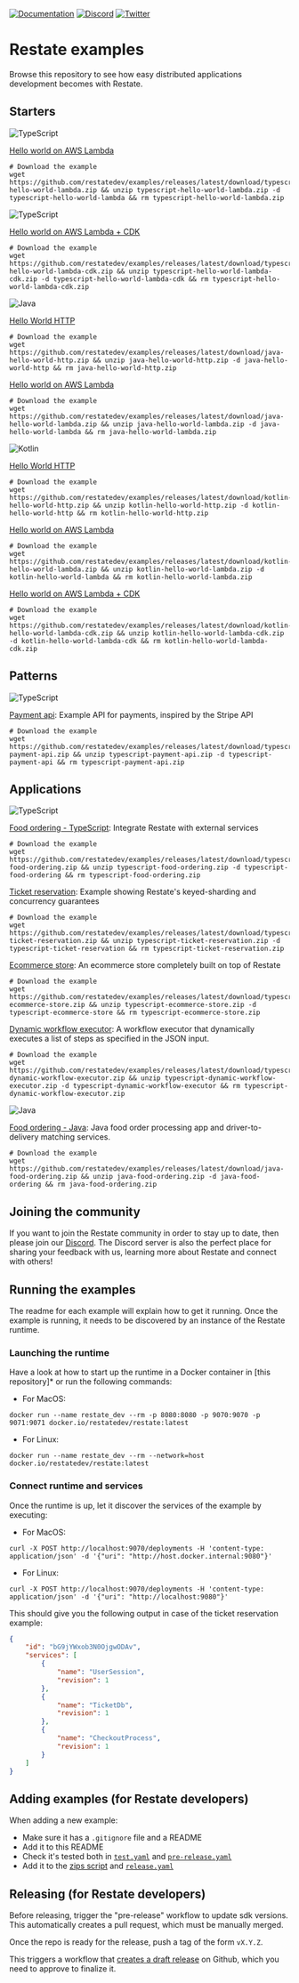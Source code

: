 [![Documentation](https://img.shields.io/badge/doc-reference-blue)](https://docs.restate.dev)
[![Discord](https://img.shields.io/discord/1128210118216007792?logo=discord)](https://discord.gg/skW3AZ6uGd)
[![Twitter](https://img.shields.io/twitter/follow/restatedev.svg?style=social&label=Follow)](https://twitter.com/intent/follow?screen_name=restatedev)

# Restate examples

Browse this repository to see how easy distributed applications development becomes with Restate.

## Starters

![TypeScript](https://img.shields.io/badge/typescript-%23007ACC.svg?style=for-the-badge&logo=typescript&logoColor=white)

[Hello world on AWS Lambda](typescript/hello-world-lambda)
```shell
# Download the example
wget https://github.com/restatedev/examples/releases/latest/download/typescript-hello-world-lambda.zip && unzip typescript-hello-world-lambda.zip -d typescript-hello-world-lambda && rm typescript-hello-world-lambda.zip
```

![TypeScript](https://img.shields.io/badge/typescript-%23007ACC.svg?style=for-the-badge&logo=typescript&logoColor=white)

[Hello world on AWS Lambda + CDK](typescript/hello-world-lambda-cdk)
```shell
# Download the example
wget https://github.com/restatedev/examples/releases/latest/download/typescript-hello-world-lambda-cdk.zip && unzip typescript-hello-world-lambda-cdk.zip -d typescript-hello-world-lambda-cdk && rm typescript-hello-world-lambda-cdk.zip
```

![Java](https://img.shields.io/badge/java-%23ED8B00.svg?style=for-the-badge&logo=openjdk&logoColor=white)

[Hello World HTTP](java/hello-world-http)
```shell
# Download the example
wget https://github.com/restatedev/examples/releases/latest/download/java-hello-world-http.zip && unzip java-hello-world-http.zip -d java-hello-world-http && rm java-hello-world-http.zip
```

[Hello world on AWS Lambda](java/hello-world-lambda)
```shell
# Download the example
wget https://github.com/restatedev/examples/releases/latest/download/java-hello-world-lambda.zip && unzip java-hello-world-lambda.zip -d java-hello-world-lambda && rm java-hello-world-lambda.zip
```

![Kotlin](https://img.shields.io/badge/kotlin-%237F52FF.svg?style=for-the-badge&logo=kotlin&logoColor=white)

[Hello World HTTP](kotlin/hello-world-http)
```shell
# Download the example
wget https://github.com/restatedev/examples/releases/latest/download/kotlin-hello-world-http.zip && unzip kotlin-hello-world-http.zip -d kotlin-hello-world-http && rm kotlin-hello-world-http.zip
```

[Hello world on AWS Lambda](kotlin/hello-world-lambda)
```shell
# Download the example
wget https://github.com/restatedev/examples/releases/latest/download/kotlin-hello-world-lambda.zip && unzip kotlin-hello-world-lambda.zip -d kotlin-hello-world-lambda && rm kotlin-hello-world-lambda.zip
```

[Hello world on AWS Lambda + CDK](kotlin/hello-world-lambda-cdk)
```shell
# Download the example
wget https://github.com/restatedev/examples/releases/latest/download/kotlin-hello-world-lambda-cdk.zip && unzip kotlin-hello-world-lambda-cdk.zip -d kotlin-hello-world-lambda-cdk && rm kotlin-hello-world-lambda-cdk.zip
```

## Patterns

![TypeScript](https://img.shields.io/badge/typescript-%23007ACC.svg?style=for-the-badge&logo=typescript&logoColor=white)

[Payment api](typescript/payment-api): Example API for payments, inspired by the Stripe API
```shell
# Download the example
wget https://github.com/restatedev/examples/releases/latest/download/typescript-payment-api.zip && unzip typescript-payment-api.zip -d typescript-payment-api && rm typescript-payment-api.zip
```

## Applications

![TypeScript](https://img.shields.io/badge/typescript-%23007ACC.svg?style=for-the-badge&logo=typescript&logoColor=white)

[Food ordering - TypeScript](typescript/food-ordering): Integrate Restate with external services
```shell
# Download the example
wget https://github.com/restatedev/examples/releases/latest/download/typescript-food-ordering.zip && unzip typescript-food-ordering.zip -d typescript-food-ordering && rm typescript-food-ordering.zip
```

[Ticket reservation](typescript/ticket-reservation): Example showing Restate's keyed-sharding and concurrency guarantees
```shell
# Download the example
wget https://github.com/restatedev/examples/releases/latest/download/typescript-ticket-reservation.zip && unzip typescript-ticket-reservation.zip -d typescript-ticket-reservation && rm typescript-ticket-reservation.zip
```

[Ecommerce store](typescript/ecommerce-store): An ecommerce store completely built on top of Restate
```shell
# Download the example
wget https://github.com/restatedev/examples/releases/latest/download/typescript-ecommerce-store.zip && unzip typescript-ecommerce-store.zip -d typescript-ecommerce-store && rm typescript-ecommerce-store.zip
```

[Dynamic workflow executor](typescript/dynamic-workflow-executor): A workflow executor that dynamically executes a list of steps as specified in the JSON input.
```shell
# Download the example
wget https://github.com/restatedev/examples/releases/latest/download/typescript-dynamic-workflow-executor.zip && unzip typescript-dynamic-workflow-executor.zip -d typescript-dynamic-workflow-executor && rm typescript-dynamic-workflow-executor.zip
```

![Java](https://img.shields.io/badge/java-%23ED8B00.svg?style=for-the-badge&logo=openjdk&logoColor=white)

[Food ordering - Java](java/food-ordering): Java food order processing app and driver-to-delivery matching services.
```shell
# Download the example
wget https://github.com/restatedev/examples/releases/latest/download/java-food-ordering.zip && unzip java-food-ordering.zip -d java-food-ordering && rm java-food-ordering.zip
```


## Joining the community

If you want to join the Restate community in order to stay up to date, then please join our [Discord](https://discord.gg/skW3AZ6uGd).
The Discord server is also the perfect place for sharing your feedback with us, learning more about Restate and connect with others!

## Running the examples

The readme for each example will explain how to get it running. Once the example is running, it needs to be discovered by an instance of the Restate runtime.

### Launching the runtime

Have a look at how to start up the runtime in a Docker container in [this repository]* or run the following commands:

- For MacOS:
```shell
docker run --name restate_dev --rm -p 8080:8080 -p 9070:9070 -p 9071:9071 docker.io/restatedev/restate:latest
```
- For Linux:
```shell
docker run --name restate_dev --rm --network=host docker.io/restatedev/restate:latest
```

### Connect runtime and services

Once the runtime is up, let it discover the services of the example by executing:

- For MacOS:
```shell
curl -X POST http://localhost:9070/deployments -H 'content-type: application/json' -d '{"uri": "http://host.docker.internal:9080"}'
```
- For Linux:
```shell
curl -X POST http://localhost:9070/deployments -H 'content-type: application/json' -d '{"uri": "http://localhost:9080"}'
```

This should give you the following output in case of the ticket reservation example:
```json
{
    "id": "bG9jYWxob3N0OjgwODAv",
    "services": [
        {
            "name": "UserSession",
            "revision": 1
        },
        {
            "name": "TicketDb",
            "revision": 1
        },
        {
            "name": "CheckoutProcess",
            "revision": 1
        }
    ]
}
```

## Adding examples (for Restate developers)

When adding a new example:

* Make sure it has a `.gitignore` file and a README
* Add it to this README
* Check it's tested both in [`test.yaml`](./.github/workflows/test.yml) and [`pre-release.yaml`](./.github/workflows/pre-release.yml)
* Add it to the [zips script](./scripts/prepare_release_zip.sh) and [`release.yaml`](./.github/workflows/release.yml)

## Releasing (for Restate developers)

Before releasing, trigger the "pre-release" workflow to update sdk versions. This automatically creates a pull request, which must be manually merged.

Once the repo is ready for the release, push a tag of the form `vX.Y.Z`.

This triggers a workflow that [creates a draft release](https://github.com/restatedev/examples/releases) on Github, which you need to approve to finalize it.
